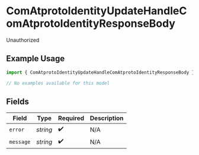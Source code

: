 # ComAtprotoIdentityUpdateHandleComAtprotoIdentityResponseBody

Unauthorized

## Example Usage

```typescript
import { ComAtprotoIdentityUpdateHandleComAtprotoIdentityResponseBody } from "bluesky/models/errors";

// No examples available for this model
```

## Fields

| Field              | Type               | Required           | Description        |
| ------------------ | ------------------ | ------------------ | ------------------ |
| `error`            | *string*           | :heavy_check_mark: | N/A                |
| `message`          | *string*           | :heavy_check_mark: | N/A                |